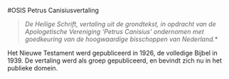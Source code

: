 #OSIS Petrus Canisiusvertaling

>*De Heilige Schrift, vertaling uit de grondtekst, in opdracht van de Apologetische Vereniging ‘Petrus Canisius’ ondernomen met goedkeuring van de hoogwaardige bisschoppen van Nederland.**

Het Nieuwe Testament werd gepubliceerd in 1926, de volledige Bijbel in 1939. De vertaling werd als groep gepubliceerd, en bevindt zich nu in het publieke domein.
